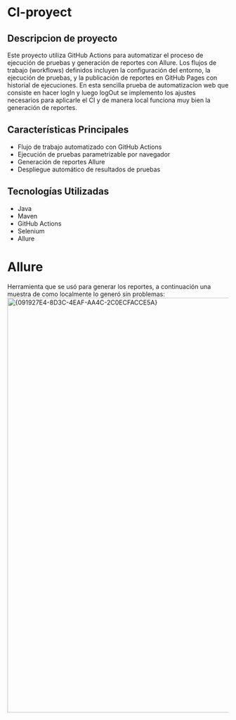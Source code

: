 # CI-proyect
## Descripcion de proyecto
Este proyecto utiliza GitHub Actions para automatizar el proceso de ejecución de pruebas y generación de reportes con Allure. Los flujos de trabajo (workflows) definidos incluyen la configuración del entorno, la ejecución de pruebas, y la publicación de reportes en GitHub Pages con historial de ejecuciones.
En esta sencilla prueba de automatizacion web que consiste en hacer logIn y luego logOut se implemento los ajustes necesarios para aplicarle el CI y de manera local funciona muy bien la generación de reportes.

## Características Principales

- Flujo de trabajo automatizado con GitHub Actions
- Ejecución de pruebas parametrizable por navegador
- Generación de reportes Allure
- Despliegue automático de resultados de pruebas

## Tecnologías Utilizadas

- Java
- Maven
- GitHub Actions
- Selenium
- Allure

# Allure
Herramienta que se usó para generar los reportes, a continuación una muestra de como localmente lo generó sin problemas:
<img width="941" alt="{091927E4-8D3C-4EAF-AA4C-2C0ECFACCE5A}" src="https://github.com/user-attachments/assets/1118dac1-430f-4cb7-a5d7-792ceeff6209">
